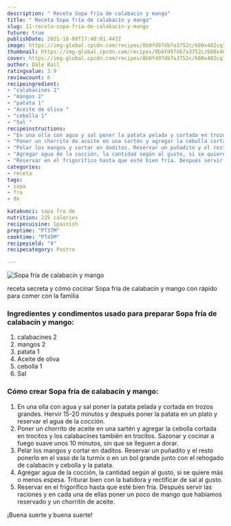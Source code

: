 ```yaml
---
description: " Receta Sopa fría de calabacín y mango"
title: " Receta Sopa fría de calabacín y mango"
slug: 11-receta-sopa-fria-de-calabacin-y-mango
future: true
publishDate: 2021-10-09T17:40:01.443Z
image: https://img-global.cpcdn.com/recipes/8b0fd97db7a3752c/680x482cq70/sopa-fria-de-calabacin-y-mango-foto-principal.jpg
thumbnail: https://img-global.cpcdn.com/recipes/8b0fd97db7a3752c/680x482cq70/sopa-fria-de-calabacin-y-mango-foto-principal.jpg
cover: https://img-global.cpcdn.com/recipes/8b0fd97db7a3752c/680x482cq70/sopa-fria-de-calabacin-y-mango-foto-principal.jpg
author: Dale Ball
ratingvalue: 3.9
reviewcount: 6
recipeingredient:
- "calabacines 2"
- "mangos 2"
- "patata 1"
- "Aceite de oliva "
- "cebolla 1"
- "Sal "
recipeinstructions:
- "En una olla con agua y sal poner la patata pelada y cortada en trozos grandes. Hervir 15-20 minutos y después poner la patata en un plato y reservar el agua de la cocción."
- "Poner un chorrito de aceite en una sartén y agregar la cebolla cortada en trocitos y los calabacines también en trocitos. Sazonar y cocinar a fuego suave unos 10 minutos, sin que se lleguen a dorar."
- "Pelar los mangos y cortar en daditos. Reservar un puñadito y el resto ponerlo en el vaso de la turmix o en un bol grande junto con el rehogado de calabacín y cebolla y la patata."
- "Agregar agua de la cocción, la cantidad según al gusto, si se quiere más o menos espesa. Triturar bien con la batidora y rectificar de sal al gusto."
- "Reservar en el frigorífico hasta que esté bien fría. Después servir las raciones y en cada una de ellas poner un poco de mango que habíamos reservado y un chorritín de aceite."
categories:
- receta
tags:
- sopa
- fra
- de

katakunci: sopa fra de 
nutrition: 225 calories
recipecuisine: Spainish
preptime: "PT37M"
cooktime: "PT45M"
recipeyield: "4"
recipecategory: Postre

---
```



![Sopa fría de calabacín y mango](https://img-global.cpcdn.com/recipes/8b0fd97db7a3752c/680x482cq70/sopa-fria-de-calabacin-y-mango-foto-principal.jpg)

receta secreta y cómo cocinar Sopa fría de calabacín y mango con rápido para comer con la familia

<!--inarticleads1-->

### Ingredientes y condimentos usado para preparar Sopa fría de calabacín y mango:

1. calabacines 2
1. mangos 2
1. patata 1
1. Aceite de oliva 
1. cebolla 1
1. Sal 



<!--inarticleads2-->

### Cómo crear Sopa fría de calabacín y mango:

1. En una olla con agua y sal poner la patata pelada y cortada en trozos grandes. Hervir 15-20 minutos y después poner la patata en un plato y reservar el agua de la cocción.
1. Poner un chorrito de aceite en una sartén y agregar la cebolla cortada en trocitos y los calabacines también en trocitos. Sazonar y cocinar a fuego suave unos 10 minutos, sin que se lleguen a dorar.
1. Pelar los mangos y cortar en daditos. Reservar un puñadito y el resto ponerlo en el vaso de la turmix o en un bol grande junto con el rehogado de calabacín y cebolla y la patata.
1. Agregar agua de la cocción, la cantidad según al gusto, si se quiere más o menos espesa. Triturar bien con la batidora y rectificar de sal al gusto.
1. Reservar en el frigorífico hasta que esté bien fría. Después servir las raciones y en cada una de ellas poner un poco de mango que habíamos reservado y un chorritín de aceite.



¡Buena suerte y buena suerte!

